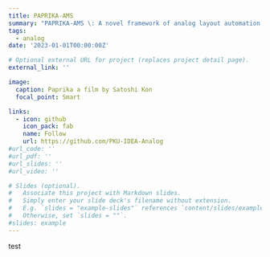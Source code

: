 ```yaml
---
title: PAPRIKA-AMS
summary: "PAPRIKA-AMS \: A novel framework of analog layout automation."
tags:
  - analog 
date: '2023-01-01T00:00:00Z'

# Optional external URL for project (replaces project detail page).
external_link: ''

image:
  caption: Paprika a film by Satoshi Kon
  focal_point: Smart

links:
  - icon: github
    icon_pack: fab
    name: Follow
    url: https://github.com/PKU-IDEA-Analog
#url_code: ''
#url_pdf: ''
#url_slides: ''
#url_video: ''

# Slides (optional).
#   Associate this project with Markdown slides.
#   Simply enter your slide deck's filename without extension.
#   E.g. `slides = "example-slides"` references `content/slides/example-slides.md`.
#   Otherwise, set `slides = ""`.
#slides: example
---
```


test
